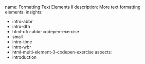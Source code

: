 name: Formatting Text Elements II
description: More text formatting elements.
insights:
  - intro-abbr
  - intro-dfn
  - html-dfn-abbr-codepen-exercise
  - small
  - intro-time
  - intro-wbr
  - html-multi-element-3-codepen-exercise
aspects:
  - introduction
 
